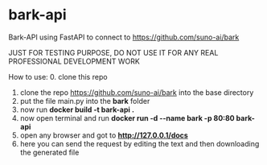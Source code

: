 # bark-api
Bark-API using FastAPI to connect to https://github.com/suno-ai/bark

JUST FOR TESTING PURPOSE, DO NOT USE IT FOR ANY REAL PROFESSIONAL DEVELOPMENT WORK
  
How to use:
  0. clone this repo
  1. clone the repo https://github.com/suno-ai/bark into the base directory
  2. put the file main.py into the **bark** folder
  3. now run **docker build -t bark-api .** 
  4. now open terminal and run **docker run -d --name bark -p 80:80 bark-api**
  5. open any browser and got to **http://127.0.0.1/docs**
  6. here you can send the request by editing the text and then downloading the generated file
